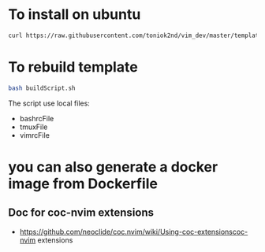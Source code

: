 # To install on ubuntu
```bash
curl https://raw.githubusercontent.com/toniok2nd/vim_dev/master/template |bash
```

# To rebuild template
```bash
bash buildScript.sh
```
The script use local files:
- bashrcFile
- tmuxFile
- vimrcFile


# you can also generate a docker image from Dockerfile

## Doc for coc-nvim extensions
- https://github.com/neoclide/coc.nvim/wiki/Using-coc-extensionscoc-nvim extensions
